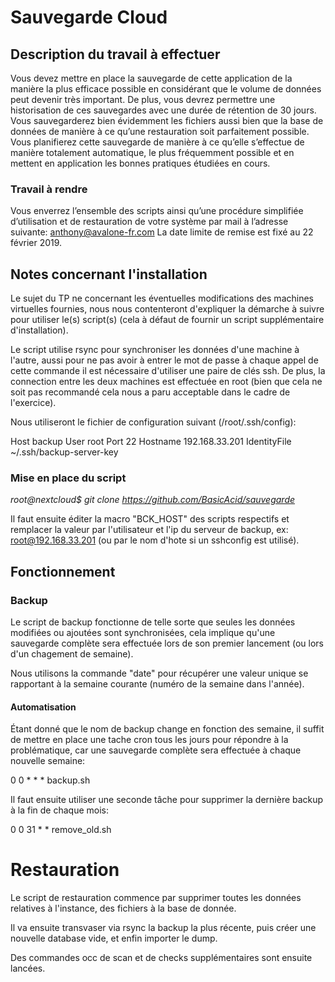 # Sauvegarde Cloud

## Description du travail à effectuer
Vous devez mettre en place la sauvegarde de cette application de la
manière la plus efficace possible en considérant que le volume de
données peut devenir très important.  De plus, vous devrez permettre
une historisation de ces sauvegardes avec une durée de rétention de 30
jours.  Vous sauvegarderez bien évidemment les fichiers aussi bien que
la base de données de manière à ce qu’une restauration soit
parfaitement possible.  Vous planifierez cette sauvegarde de manière à
ce qu’elle s’effectue de manière totalement automatique, le plus
fréquemment possible et en mettent en application les bonnes pratiques
étudiées en cours.

### Travail à rendre
Vous enverrez l’ensemble des scripts ainsi qu’une procédure simplifiée
d’utilisation et de restauration de votre système par mail à l’adresse suivante:
anthony@avalone-fr.com
La date limite de remise est fixé au 22 février 2019.

## Notes concernant l'installation
Le sujet du TP ne concernant les éventuelles modifications des
machines virtuelles fournies, nous nous contenteront d'expliquer la
démarche à suivre pour utiliser le(s) script(s) (cela à défaut de
fournir un script supplémentaire d'installation).

Le script utilise rsync pour synchroniser les données d'une machine à
l'autre, aussi pour ne pas avoir à entrer le mot de passe à chaque
appel de cette commande il est nécessaire d'utiliser une paire de
clés ssh. De plus, la connection entre les deux machines est effectuée
en root (bien que cela ne soit pas recommandé cela nous a paru
acceptable dans le cadre de l'exercice).

Nous utiliseront le fichier de configuration suivant
(/root/.ssh/config):

Host backup
	User root
	Port 22
	Hostname 192.168.33.201
	IdentityFile ~/.ssh/backup-server-key

### Mise en place du script
_root@nextcloud$ git clone https://github.com/BasicAcid/sauvegarde_

Il faut ensuite éditer la macro "BCK_HOST" des scripts respectifs et remplacer la valeur par l'utilisateur et l'ip du serveur de backup, ex: root@192.168.33.201 (ou par le nom d'hote si un sshconfig est utilisé).

## Fonctionnement
### Backup
Le script de backup fonctionne de telle sorte que seules les données
modifiées ou ajoutées sont synchronisées, cela implique qu'une
sauvegarde complète sera effectuée lors de son premier lancement (ou
lors d'un chagement de semaine).

Nous utilisons la commande "date" pour récupérer une valeur unique se
rapportant à la semaine courante (numéro de la semaine dans l'année).

#### Automatisation
Étant donné que le nom de backup change en fonction des semaine, il
suffit de mettre en place une tache cron tous les jours pour répondre
à la problématique, car une sauvegarde complète sera effectuée à
chaque nouvelle semaine:

0 0 * * * backup.sh

Il faut ensuite utiliser une seconde tâche pour supprimer la dernière
backup à la fin de chaque mois:

0 0 31 * * remove_old.sh

# Restauration
Le script de restauration commence par supprimer toutes les données
relatives à l'instance, des fichiers à la base de donnée.

Il va ensuite transvaser via rsync la backup la plus récente, puis
créer une nouvelle database vide, et enfin importer le dump.

Des commandes occ de scan et de checks supplémentaires sont ensuite
lancées.
